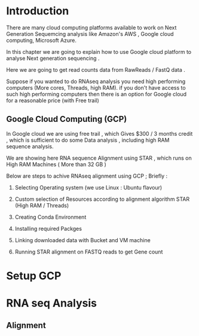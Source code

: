 
# Introduction

There are many cloud computing platforms available to work on Next Generation Sequemcing analysis like Amazon's AWS , Google cloud computing, Microsoft Azure. 

In this chapter we are going to explain how to use Google cloud platform to analyse Next generation sequencing .

Here we are going to get read counts data from RawReads / FastQ data .

Suppose if you wanted to do RNAseq analysis you need high performing computers (More cores, Threads, high RAM). 
if you don't have access to such high performing computers then there is an option for Google cloud for a reasonable price (with Free trail)

## Google Cloud Computing (GCP) 

In Google cloud we are using free trail , which Gives $300 / 3 months credit , which is sufficient to do some Data analysis , including high RAM sequence analysis.

We are showing here RNA sequence Alignment using STAR , which runs on High RAM Machines ( More than 32 GB )

Below are steps to achive RNAseq alignment using GCP ; Briefly :

1) Selecting Operating system (we use Linux : Ubuntu flavour)

2) Custom selection of Resources according to alignment algorithm STAR (High RAM / Threads)

3) Creating Conda Environment

4) Installing required Packges 

5) Linking downloaded data with Bucket and VM machine 

6) Running STAR alignment on FASTQ reads to get Gene count 



# Setup GCP

# RNA seq Analysis 

## Alignment